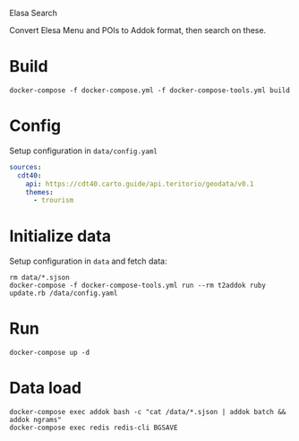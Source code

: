 Elasa Search

Convert Elesa Menu and POIs to Addok format, then search on these.


# Build
```
docker-compose -f docker-compose.yml -f docker-compose-tools.yml build
```

# Config
Setup configuration in `data/config.yaml`
```yaml
sources:
  cdt40:
    api: https://cdt40.carto.guide/api.teritorio/geodata/v0.1
    themes:
      - trourism
```

# Initialize data
Setup configuration in `data` and fetch data:
```
rm data/*.sjson
docker-compose -f docker-compose-tools.yml run --rm t2addok ruby update.rb /data/config.yaml
```

# Run
```
docker-compose up -d
```

# Data load
```
docker-compose exec addok bash -c "cat /data/*.sjson | addok batch && addok ngrams"
docker-compose exec redis redis-cli BGSAVE
```
